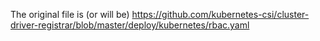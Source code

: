 The original file is (or will be) https://github.com/kubernetes-csi/cluster-driver-registrar/blob/master/deploy/kubernetes/rbac.yaml
